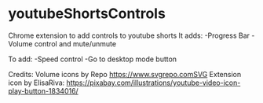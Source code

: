 # youtubeShortsControls

Chrome extension to add controls to youtube shorts
It adds:
-Progress Bar
-Volume control and mute/unmute

To add:
-Speed control
-Go to desktop mode button

Credits:
Volume icons by Repo https://www.svgrepo.comSVG
Extension icon by ElisaRiva: https://pixabay.com/illustrations/youtube-video-icon-play-button-1834016/
